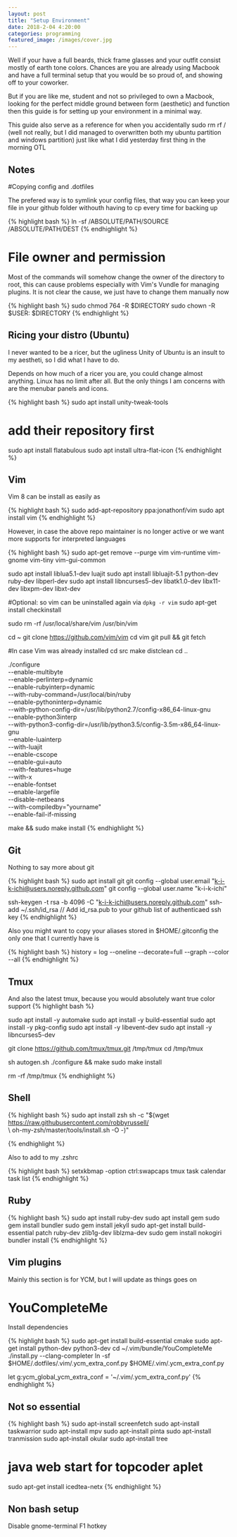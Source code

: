 ```yaml
---
layout: post
title: "Setup Environment"
date: 2018-2-04 4:20:00
categories: programming
featured_image: /images/cover.jpg
---
```


Well if your have a full beards, thick frame glasses
and your outfit consist mostly of earth tone colors.
Chances are you are already using Macbook and have a full terminal setup
that you would be so proud of, and showing off to your coworker.


But if you are like me, student and not so privileged to own a Macbook,
looking for the perfect middle ground between form (aesthetic) and function
then this guide is for setting up your environment in a minimal way.


This guide also serve as a reference for when you accidentally sudo rm rf /
(well not really, but I did managed to overwritten both my ubuntu partition
and windows partition) just like what I did yesterday first thing in the morning OTL

## Notes

#Copying config and .dotfiles

The prefered way is to symlink your config files, that way you can keep your file
in your github folder withouth having to cp every time for backing up

{% highlight bash %}
ln -sf /ABSOLUTE/PATH/SOURCE /ABSOLUTE/PATH/DEST
{% endhighlight %}

# File owner and permission

Most of the commands will somehow change the owner of the directory to root, this can
cause problems especially with Vim's Vundle for managing plugins.
It is not clear the cause, we just have to change them manually now

{% highlight bash %}
sudo chmod 764 -R $DIRECTORY
sudo chown -R $USER: $DIRECTORY
{% endhighlight %}

## Ricing your distro (Ubuntu)

I never wanted to be a ricer, but the ugliness Unity of Ubuntu is an insult
to my aestheti, so I did what I have to do.


Depends on how much of a ricer you are, you could change almost anything. Linux
has no limit after all. But the only things I am concerns with are the menubar
panels and icons.

{% highlight bash %}
sudo apt install unity-tweak-tools
# add their repository first
sudo apt install flatabulous
sudo apt install ultra-flat-icon
{% endhighlight %}


## Vim

Vim 8 can be install as easily as

{% highlight bash %}
sudo add-apt-repository ppa:jonathonf/vim
sudo apt install vim
{% endhighlight %}



However, in case the above repo maintainer is no longer active or we want more
supports for interpreted languages

{% highlight bash %}
sudo apt-get remove --purge vim vim-runtime vim-gnome vim-tiny vim-gui-common

sudo apt install liblua5.1-dev luajit
sudo apt install libluajit-5.1 python-dev ruby-dev libperl-dev
sudo apt install libncurses5-dev libatk1.0-dev libx11-dev libxpm-dev libxt-dev

#Optional: so vim can be uninstalled again via `dpkg -r vim`
sudo apt-get install checkinstall

sudo rm -rf /usr/local/share/vim /usr/bin/vim

cd ~
git clone https://github.com/vim/vim
cd vim
git pull && git fetch

#In case Vim was already installed
cd src
make distclean
cd ..

./configure \
--enable-multibyte \
--enable-perlinterp=dynamic \
--enable-rubyinterp=dynamic \
--with-ruby-command=/usr/local/bin/ruby \
--enable-pythoninterp=dynamic \
--with-python-config-dir=/usr/lib/python2.7/config-x86_64-linux-gnu \
--enable-python3interp \
--with-python3-config-dir=/usr/lib/python3.5/config-3.5m-x86_64-linux-gnu \
--enable-luainterp \
--with-luajit \
--enable-cscope \
--enable-gui=auto \
--with-features=huge \
--with-x \
--enable-fontset \
--enable-largefile \
--disable-netbeans \
--with-compiledby="yourname" \
--enable-fail-if-missing

make && sudo make install
{% endhighlight %}

## Git

Nothing to say more about git

{% highlight bash %}
sudo apt install git
git config --global user.email "k-i-k-ichi@users.noreply.github.com"
git config --global user.name "k-i-k-ichi"

ssh-keygen -t rsa -b 4096 -C "k-i-k-ichi@users.noreply.github.com"
ssh-add ~/.ssh/id_rsa
// Add id_rsa.pub to your github list of authenticaed ssh key
{% endhighlight %}


Also you might want to copy your aliases stored in $HOME/.gitconfig
the only one that I currently have is

{% highlight bash %}
history = log --oneline --decorate=full --graph --color --all
{% endhighlight %}

## Tmux

And also the latest tmux, because you would absolutely want true color support
{% highlight bash %}

sudo apt install -y automake
sudo apt install -y build-essential
sudo apt install -y pkg-config
sudo apt install -y libevent-dev
sudo apt install -y libncurses5-dev


git clone https://github.com/tmux/tmux.git /tmp/tmux
cd /tmp/tmux

sh autogen.sh
./configure && make
sudo make install

rm -rf /tmp/tmux
{% endhighlight %}


## Shell

{% highlight bash %}
sudo apt install zsh
sh -c "$(wget https://raw.githubusercontent.com/robbyrussell/ \
                      \ oh-my-zsh/master/tools/install.sh -O -)"

{% endhighlight %}

Also to add to my .zshrc

{% highlight bash %}
setxkbmap -option ctrl:swapcaps
tmux
task calendar
task list
{% endhighlight %}

## Ruby

{% highlight bash %}
sudo apt install ruby-dev
sudo apt install gem
sudo gem install bundler
sudo gem install jekyll
sudo apt-get install build-essential patch ruby-dev zlib1g-dev liblzma-dev
sudo gem install nokogiri
bundler install
{% endhighlight %}

## Vim plugins

Mainly this section is for YCM, but I will update as things goes on

# YouCompleteMe

Install dependencies

{% highlight bash %}
sudo apt-get install build-essential cmake
sudo apt-get install python-dev python3-dev
cd ~/.vim/bundle/YouCompleteMe
./install.py --clang-completer
ln -sf $HOME/.dotfiles/.vim/.ycm_extra_conf.py $HOME/.vim/.ycm_extra_conf.py

let g:ycm_global_ycm_extra_conf = '~/.vim/.ycm_extra_conf.py'
{% endhighlight %}

## Not so essential

{% highlight bash %}
sudo apt-install screenfetch
sudo apt-install taskwarrior
sudo apt-install mpv
sudo apt-install pinta
sudo apt-install tranmission
sudo apt-install okular
sudo apt-install tree

# java web start for topcoder aplet
sudo apt-get install icedtea-netx
{% endhighlight %}

## Non bash setup

Disable gnome-terminal F1 hotkey
